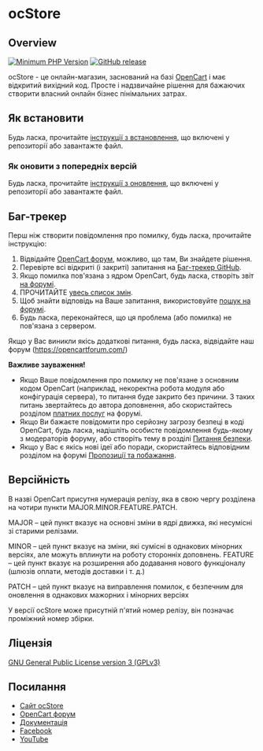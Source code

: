 # ocStore

## Overview

[![Minimum PHP Version](https://img.shields.io/badge/php-%3E%3D%208.0-8892BF.svg?style=flat-square)](https://php.net/)
[![GitHub release](https://img.shields.io/github/v/release/opencart/opencart)](https://github.com/opencart/opencart)

ocStore - це онлайн-магазин, заснований на базі [OpenCart](https://github.com/opencart/opencart/) і має відкритий вихідний код. Просте і надзвичайне рішення для бажаючих створити власний онлайн бізнес пінімальних затрах.


## Як встановити

Будь ласка, прочитайте [інструкції з встановлення](INSTALL.md), що включені у репозиторії або завантажте файл.

### Як оновити з попередніх версій

Будь ласка, прочитайте [інструкції з оновлення](UPGRADE.md), що включені у репозиторії або завантажте файл.

## Баг-трекер

Перш ніж створити повідомлення про помилку, будь ласка, прочитайте інструкцію:

1. Відвідайте [OpenCart форум](https://opencartforum.com/), можливо, що там, Ви знайдете рішення.
2. Перевірте всі відкриті (і закриті) запитання на [Баг-трекер GitHub](https://github.com/ocstore/ocstore/issues).
3. Якщо помилка пов'язана з ядром OpenCart, будь ласка, створіть звіт [на форумі](https://opencartforum.com/forum/232-opencart-4x-otchyoty-ob-oshibkah/).
4. ПРОЧИТАЙТЕ [увесь список змін](CHANGELOG.md).
5. Щоб знайти відповідь на Ваше запитання, використовуйте [пошук на форумі](https://opencartforum.com/search/).
6. Будь ласка, переконайтеся, що ця проблема (або помилка) не пов'язана з сервером.

Якщо у Вас виникли якісь додаткові питання, будь ласка, відвідайте наш форум (https://opencartforum.com/)

**Важливе зауваження!**
- Якщо Ваше повідомлення про помилку не пов'язане з основним кодом OpenCart (наприклад, некоректна робота модуля або конфігурація сервера), то питання буде закрито без причини. З таких питань звертайтесь до автора доповнення, або скористайтесь розділом [платних послуг](https://opencartforum.com/forum/22-послуги/) на форумі.
- Якщо Ви бажаєте повідомити про серйозну загрозу безпеці в коді OpenCart, будь ласка, надішліть особисте повідомлення будь-якому з модераторів форуму, або створіть тему в розділі [Питання безпеки](https://opencartforum.com/forum/41-voprosy-bezopasnosti/ ).
- Якщо у Вас є якісь нові ідеї або поради, скористайтесь відповідним розділом на форумі [Пропозиції та побажання](https://opencartforum.com/forum/31-пропозиції-і-побажання/).

## Версійність

В назві OpenCart присутня нумерація релізу, яка в свою чергу розділена на чотири пункти MAJOR.MINOR.FEATURE.PATCH.

MAJOR – цей пункт вказує на основні зміни в ядрі движка, які несумісні зі старими релізами.

MINOR – цей пункт вказує на зміни, які сумісні в однакових мінорних версіях, але можуть вплинути на роботу сторонніх доповнень.
FEATURE – цей пункт вказує на розширення або додавання нового функціоналу (шлюзів оплати, методів доставки і т. д.)

PATCH – цей пункт вказує на виправлення помилок, є безпечним для оновлення в однакових мажорних і мінорних версіях

У версії ocStore може присутній п'ятий номер релізу, він позначає проміжний номер збірки.

## Ліцензія

[GNU General Public License version 3 (GPLv3)](https://github.com/ocstore/ocstore/blob/4-0-2-3/license.txt)

## Посилання

- [Сайт ocStore](https://ocstore.com/)
- [OpenCart форум](https://opencartforum.com/)
- [Документація](https://docs.ocstore.com/)
- [Facebook](https://www.facebook.com/opencartforum)
- [YouTube](https://www.youtube.com/c/OpenCartForumCom)
